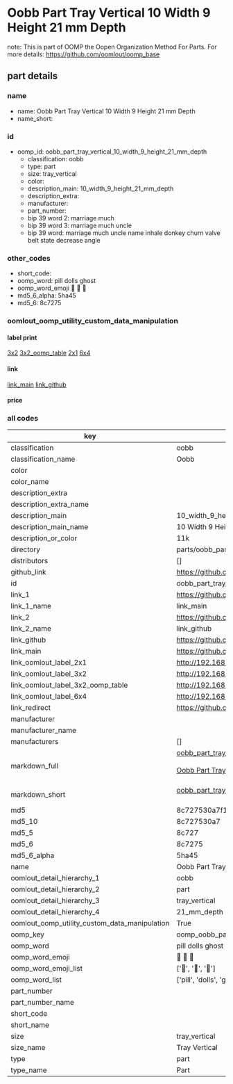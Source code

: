 # Oobb Part Tray Vertical 10 Width 9 Height 21 mm Depth  

note: This is part of OOMP the Oopen Organization Method For Parts. For more details: https://github.com/oomlout/oomp_base

##  part details
  







### name
* name: Oobb Part Tray Vertical 10 Width 9 Height 21 mm Depth
* name_short: 
### id
* oomp_id: oobb_part_tray_vertical_10_width_9_height_21_mm_depth
  * classification: oobb
  * type: part
  * size: tray_vertical
  * color: 
  * description_main: 10_width_9_height_21_mm_depth
  * description_extra: 
  * manufacturer: 
  * part_number: 
  * bip 39 word 2: marriage much
  * bip 39 word 3: marriage much uncle
  * bip 39 word: marriage much uncle name inhale donkey churn valve belt state decrease angle

### other_codes
* short_code: 
* oomp_word: pill dolls ghost
* oomp_word_emoji :pill: :dolls: :ghost:
* md5_6_alpha: 5ha45
* md5_6: 8c7275






### oomlout_oomp_utility_custom_data_manipulation
#### label print
[3x2](http://192.168.1.245:1112/?label=oomp%205ha45)
[3x2_oomp_table](http://192.168.1.108:1112/?label=oomp%205ha45)
[2x1](http://192.168.1.242:1112/?label=oomp%205ha45)
[6x4](http://192.168.1.55:1112/?label=oomp%205ha45)    

#### link

[link_main](https://github.com/oomlout/oomlout_oomp_version_1_messy/tree/main/parts/oobb_part_tray_vertical_10_width_9_height_21_mm_depth) [link_github](https://github.com/oomlout/oomlout_oomp_version_1_messy/tree/main/parts/oobb_part_tray_vertical_10_width_9_height_21_mm_depth)                             

#### price







### all codes 
| key | value |  
| --- | --- |  
| classification | oobb |  
| classification_name | Oobb |  
| color |  |  
| color_name |  |  
| description_extra |  |  
| description_extra_name |  |  
| description_main | 10_width_9_height_21_mm_depth |  
| description_main_name | 10 Width 9 Height 21 mm Depth |  
| description_or_color | 11k |  
| directory | parts/oobb_part_tray_vertical_10_width_9_height_21_mm_depth |  
| distributors | [] |  
| github_link | https://github.com/oomlout/oomlout_oomp_part_src/tree/main/parts/oobb_part_tray_vertical_10_width_9_height_21_mm_depth |  
| id | oobb_part_tray_vertical_10_width_9_height_21_mm_depth |  
| link_1 | https://github.com/oomlout/oomlout_oomp_version_1_messy/tree/main/parts/oobb_part_tray_vertical_10_width_9_height_21_mm_depth |  
| link_1_name | link_main |  
| link_2 | https://github.com/oomlout/oomlout_oomp_version_1_messy/tree/main/parts/oobb_part_tray_vertical_10_width_9_height_21_mm_depth |  
| link_2_name | link_github |  
| link_github | https://github.com/oomlout/oomlout_oomp_version_1_messy/tree/main/parts/oobb_part_tray_vertical_10_width_9_height_21_mm_depth |  
| link_main | https://github.com/oomlout/oomlout_oomp_version_1_messy/tree/main/parts/oobb_part_tray_vertical_10_width_9_height_21_mm_depth |  
| link_oomlout_label_2x1 | http://192.168.1.242:1112/?label=oomp%205ha45 |  
| link_oomlout_label_3x2 | http://192.168.1.245:1112/?label=oomp%205ha45 |  
| link_oomlout_label_3x2_oomp_table | http://192.168.1.108:1112/?label=oomp%205ha45 |  
| link_oomlout_label_6x4 | http://192.168.1.55:1112/?label=oomp%205ha45 |  
| link_redirect | https://github.com/oomlout/oomlout_oomp_version_1_messy/tree/main/parts/oobb_part_tray_vertical_10_width_9_height_21_mm_depth |  
| manufacturer |  |  
| manufacturer_name |  |  
| manufacturers | [] |  
| markdown_full | [oobb_part_tray_vertical_10_width_9_height_21_mm_depth](none)<br>[](none)<br>[Oobb Part Tray Vertical 10 Width 9 Height 21 Mm Depth](none)<br><br> |  
| markdown_short | [oobb_part_tray_vertical_10_width_9_height_21_mm_depth](none)<br><br> |  
| md5 | 8c727530a7f1051904b9d92dd9244442 |  
| md5_10 | 8c727530a7 |  
| md5_5 | 8c727 |  
| md5_6 | 8c7275 |  
| md5_6_alpha | 5ha45 |  
| name | Oobb Part Tray Vertical 10 Width 9 Height 21 mm Depth |  
| oomlout_detail_hierarchy_1 | oobb |  
| oomlout_detail_hierarchy_2 | part |  
| oomlout_detail_hierarchy_3 | tray_vertical |  
| oomlout_detail_hierarchy_4 | 21_mm_depth |  
| oomlout_oomp_utility_custom_data_manipulation | True |  
| oomp_key | oomp_oobb_part_tray_vertical_10_width_9_height_21_mm_depth |  
| oomp_word | pill dolls ghost |  
| oomp_word_emoji | :pill: :dolls: :ghost: |  
| oomp_word_emoji_list | [':pill:', ':dolls:', ':ghost:'] |  
| oomp_word_list | ['pill', 'dolls', 'ghost'] |  
| part_number |  |  
| part_number_name |  |  
| short_code |  |  
| short_name |  |  
| size | tray_vertical |  
| size_name | Tray Vertical |  
| type | part |  
| type_name | Part |  
